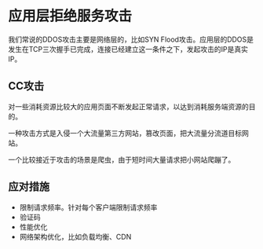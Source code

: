 # 应用层拒绝服务攻击

我们常说的DDOS攻击主要是网络层的，比如SYN Flood攻击。应用层的DDOS是发生在TCP三次握手已完成，连接已经建立这一条件之下，发起攻击的IP是真实IP。

## CC攻击

对一些消耗资源比较大的应用页面不断发起正常请求，以达到消耗服务端资源的目的。

一种攻击方式是入侵一个大流量第三方网站，篡改页面，把大流量分流道目标网站。

一个比较接近于攻击的场景是爬虫，由于短时间大量请求把小网站爬蹦了。

## 应对措施

* 限制请求频率。针对每个客户端限制请求频率
* 验证码
* 性能优化
* 网络架构优化，比如负载均衡、CDN
